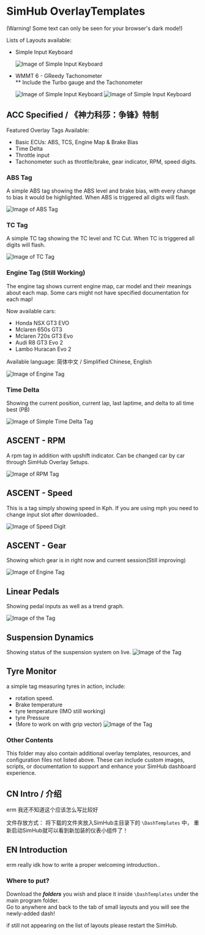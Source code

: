 # SimHub OverlayTemplates
(Warning! Some text can only be seen for your browser's dark mode!)

Lists of Layouts available:  

* Simple Input Keyboard

    ![Image of Simple Input Keyboard](/Simple%20Input%20Keyboard%20-%20FH5/Simple%20Input%20Keyboard%20-%20FH5.djson.00.png)

* WMMT 6 - GReedy Tachonometer  
** Include the Turbo gauge and the Tachonometer

    ![Image of Simple Input Keyboard](/湾岸6R%20-%20Digit%20Speedo/湾岸6R%20-%20Digit%20Speedo.djson.00.png)
    ![Image of Simple Input Keyboard](/WMMT%20Boost%20Gauge/WMMT%20Boost%20Gauge.djson.00.png)

## ACC Specified / 《神力科莎：争锋》特制

Featured Overlay Tags Available:

* Basic ECUs: ABS, TCS, Engine Map & Brake Bias
* Time Delta
* Throttle input
* Tachonometer such as throttle/brake, gear indicator, RPM, speed digits.

### ABS Tag

A simple ABS tag showing the ABS level and brake bias, with every change to bias it would be highlighted. When ABS is triggered all digits will flash.

![Image of ABS Tag](/ABS%20Tag/ABS%20Tag.djson.00.png)

### TC Tag

A simple TC tag showing the TC level and TC Cut. When TC is triggered all digits will flash.

![Image of TC Tag](/TCS%20Tag/TCS%20Tag.djson.00.png)

### Engine Tag (Still Working)

The engine tag shows current engine map, car model and their meanings about each map. Some cars might not have specified documentation for each map!

Now available cars:

* Honda NSX GT3 EVO
* Mclaren 650s GT3
* Mclaren 720s GT3 Evo
* Audi R8 GT3 Evo 2
* Lambo Huracan Evo 2

Available language:  简体中文 / Simplified Chinese, English

![Image of Engine Tag](/Engine%20Tag/Engine%20Tag.djson.png)

### Time Delta

Showing the current position, current lap, last laptime, and delta to all time best (PB)

![Image of Simple Time Delta Tag](/Time%20Delta/Time%20Delta.djson.00.png)

## ASCENT - RPM

A rpm tag in addition with upshift indicator. Can be changed car by car through SimHub Overlay Setups.

![Image of RPM Tag](/Ascent%20-%20RPM/Ascent%20-%20RPM.djson.png)

## ASCENT - Speed

This is a tag simply showing speed in Kph. If you are using mph you need to change input slot after downloaded..

![Image of Speed Digit](/Ascent%20Set%20-%20Speed/Ascent%20Set%20-%20Speed.djson.png)

## ASCENT - Gear

Showing which gear is in right now and current session(Still improving)

![Image of Engine Tag](/Ascent%20Set%20-%20Gear/Ascent%20Set%20-%20Gear.djson.png)

## Linear Pedals

Showing pedal inputs as well as a trend graph.

![Image of the Tag](/Linear%20Pedals/Linear%20Pedals.djson.png)

## Suspension Dynamics

Showing status of the suspension system on live.
![Image of the Tag](/Suspension%20Dynamics/Suspension%20Dynamics.djson.png)

## Tyre Monitor

a simple tag measuring tyres in action, include:

* rotation speed.  
* Brake temperature
* tyre temperature (IMO still working)
* tyre Pressure
* (More to work on with grip vector)
![Image of the Tag](/Tyre%20Monitors/Tyre%20Monitors.djson.png)

### Other Contents

This folder may also contain additional overlay templates, resources, and configuration files not listed above. These can include custom images, scripts, or documentation to support and enhance your SimHub dashboard experience.

## CN Intro / 介绍

erm 我还不知道这个应该怎么写比较好

文件存放方式：
将下载的文件夹放入SimHub主目录下的 `\DashTemplates` 中， 重新启动SimHub就可以看到新加装的仪表小组件了！

## EN Introduction

erm really idk how to write a proper welcoming introduction..

### Where to put?

Download the ***folders*** you wish and place it inside `\DashTemplates` under the main program folder.  
Go to anywhere and back to the tab of small layouts and you will see the newly-added dash!

if still not appearing on the list of layouts please restart the SimHub.
